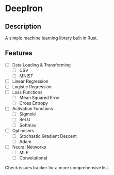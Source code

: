 # DeepIron

## Description
A simple machine learning library built in Rust.

## Features

- [ ] Data Loading & Transforming
    - [ ] CSV
    - [ ] MNIST
- [ ] Linear Regression
- [ ] Logistic Regression
- [ ] Loss Functions
    - [ ] Mean Squared Error
    - [ ] Cross Entropy
- [ ] Activation Functions
    - [ ] Sigmoid
    - [ ] ReLU
    - [ ] Softmax
- [ ] Optimisers
    - [ ] Stochastic Gradient Descent
    - [ ] Adam
- [ ] Neural Networks
    - [ ] MLP
    - [ ] Convolutional

Check issues tracker for a more comprehensive list.
